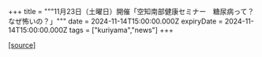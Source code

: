 +++
title = """11月23日（土曜日）開催「空知南部健康セミナー　糖尿病って？なぜ怖いの？」"""
date = 2024-11-14T15:00:00.000Z
expiryDate = 2024-11-14T15:00:00.000Z
tags = ["kuriyama","news"]
+++


[[source]](https://www.town.kuriyama.hokkaido.jp/soshiki/38/29525.html)
